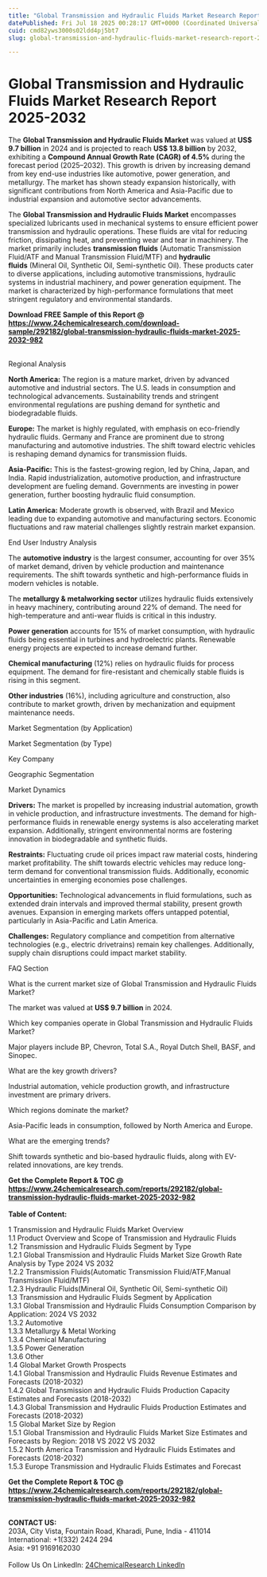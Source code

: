 ```yaml
---
title: "Global Transmission and Hydraulic Fluids Market Research Report 2025-2032"
datePublished: Fri Jul 18 2025 00:28:17 GMT+0000 (Coordinated Universal Time)
cuid: cmd82yws3000s02ldd4pj5bt7
slug: global-transmission-and-hydraulic-fluids-market-research-report-2025-2032-1

---
```


# Global Transmission and Hydraulic Fluids Market Research Report 2025-2032

<p>The <strong>Global Transmission and Hydraulic Fluids Market</strong> was valued at <strong>US$ 9.7 billion</strong> in 2024 and is projected to reach <strong>US$ 13.8 billion</strong> by 2032, exhibiting a <strong>Compound Annual Growth Rate (CAGR) of 4.5%</strong> during the forecast period (2025–2032). This growth is driven by increasing demand from key end-use industries like automotive, power generation, and metallurgy. The market has shown steady expansion historically, with significant contributions from North America and Asia-Pacific due to industrial expansion and automotive sector advancements.</p><p>
</p><p>The <strong>Global Transmission and Hydraulic Fluids Market</strong> encompasses specialized lubricants used in mechanical systems to ensure efficient power transmission and hydraulic operations. These fluids are vital for reducing friction, dissipating heat, and preventing wear and tear in machinery. The market primarily includes <strong>transmission fluids</strong> (Automatic Transmission Fluid/ATF and Manual Transmission Fluid/MTF) and <strong>hydraulic fluids</strong> (Mineral Oil, Synthetic Oil, Semi-synthetic Oil). These products cater to diverse applications, including automotive transmissions, hydraulic systems in industrial machinery, and power generation equipment. The market is characterized by high-performance formulations that meet stringent regulatory and environmental standards.</p><div><b>Download FREE Sample of this Report @ 
            <a href="https://www.24chemicalresearch.com/download-sample/292182/global-transmission-hydraulic-fluids-market-2025-2032-982">
            https://www.24chemicalresearch.com/download-sample/292182/global-transmission-hydraulic-fluids-market-2025-2032-982</a></b></div><br><p>
Regional Analysis</p><p>
</p><p><strong>North America:</strong> The region is a mature market, driven by advanced automotive and industrial sectors. The U.S. leads in consumption and technological advancements. Sustainability trends and stringent environmental regulations are pushing demand for synthetic and biodegradable fluids.</p><p>
</p><p><strong>Europe:</strong> The market is highly regulated, with emphasis on eco-friendly hydraulic fluids. Germany and France are prominent due to strong manufacturing and automotive industries. The shift toward electric vehicles is reshaping demand dynamics for transmission fluids.</p><p>
</p><p><strong>Asia-Pacific:</strong> This is the fastest-growing region, led by China, Japan, and India. Rapid industrialization, automotive production, and infrastructure development are fueling demand. Governments are investing in power generation, further boosting hydraulic fluid consumption.</p><p>
</p><p><strong>Latin America:</strong> Moderate growth is observed, with Brazil and Mexico leading due to expanding automotive and manufacturing sectors. Economic fluctuations and raw material challenges slightly restrain market expansion.</p><p>
End User Industry Analysis</p><p>
</p><p>The <strong>automotive industry</strong> is the largest consumer, accounting for over 35% of market demand, driven by vehicle production and maintenance requirements. The shift towards synthetic and high-performance fluids in modern vehicles is notable.</p><p>
</p><p>The <strong>metallurgy &amp; metalworking sector</strong> utilizes hydraulic fluids extensively in heavy machinery, contributing around 22% of demand. The need for high-temperature and anti-wear fluids is critical in this industry.</p><p>
</p><p><strong>Power generation</strong> accounts for 15% of market consumption, with hydraulic fluids being essential in turbines and hydroelectric plants. Renewable energy projects are expected to increase demand further.</p><p>
</p><p><strong>Chemical manufacturing</strong> (12%) relies on hydraulic fluids for process equipment. The demand for fire-resistant and chemically stable fluids is rising in this segment.</p><p>
</p><p><strong>Other industries</strong> (16%), including agriculture and construction, also contribute to market growth, driven by mechanization and equipment maintenance needs.</p><p>
Market Segmentation (by Application)</p><p>
</p><p>
Market Segmentation (by Type)</p><p>
</p><p>
Key Company</p><p>
</p><p>
Geographic Segmentation</p><p>
</p><p>
Market Dynamics</p><p>
</p><p><strong>Drivers:</strong> The market is propelled by increasing industrial automation, growth in vehicle production, and infrastructure investments. The demand for high-performance fluids in renewable energy systems is also accelerating market expansion. Additionally, stringent environmental norms are fostering innovation in biodegradable and synthetic fluids.</p><p>
</p><p><strong>Restraints:</strong> Fluctuating crude oil prices impact raw material costs, hindering market profitability. The shift towards electric vehicles may reduce long-term demand for conventional transmission fluids. Additionally, economic uncertainties in emerging economies pose challenges.</p><p>
</p><p><strong>Opportunities:</strong> Technological advancements in fluid formulations, such as extended drain intervals and improved thermal stability, present growth avenues. Expansion in emerging markets offers untapped potential, particularly in Asia-Pacific and Latin America.</p><p>
</p><p><strong>Challenges:</strong> Regulatory compliance and competition from alternative technologies (e.g., electric drivetrains) remain key challenges. Additionally, supply chain disruptions could impact market stability.</p><p>
FAQ Section</p><p>
What is the current market size of Global Transmission and Hydraulic Fluids Market?</p><p>
</p><p>The market was valued at <strong>US$ 9.7 billion</strong> in 2024.</p><p>
Which key companies operate in Global Transmission and Hydraulic Fluids Market?</p><p>
</p><p>Major players include BP, Chevron, Total S.A., Royal Dutch Shell, BASF, and Sinopec.</p><p>
What are the key growth drivers?</p><p>
</p><p>Industrial automation, vehicle production growth, and infrastructure investment are primary drivers.</p><p>
Which regions dominate the market?</p><p>
</p><p>Asia-Pacific leads in consumption, followed by North America and Europe.</p><p>
What are the emerging trends?</p><p>
</p><p>Shift towards synthetic and bio-based hydraulic fluids, along with EV-related innovations, are key trends.</p>

<div><b>Get the Complete Report & TOC @ 
            <a href="https://www.24chemicalresearch.com/reports/292182/global-transmission-hydraulic-fluids-market-2025-2032-982">
            https://www.24chemicalresearch.com/reports/292182/global-transmission-hydraulic-fluids-market-2025-2032-982</a></b></div><br>
            <b>Table of Content:</b><p>1 Transmission and Hydraulic Fluids Market Overview<br />
    1.1 Product Overview and Scope of Transmission and Hydraulic Fluids<br />
    1.2 Transmission and Hydraulic Fluids Segment by Type<br />
        1.2.1 Global Transmission and Hydraulic Fluids Market Size Growth Rate Analysis by Type 2024 VS 2032<br />
        1.2.2 Transmission Fluids(Automatic Transmission Fluid/ATF,Manual Transmission Fluid/MTF)<br />
        1.2.3 Hydraulic Fluids(Mineral Oil, Synthetic Oil, Semi-synthetic Oil)<br />
    1.3 Transmission and Hydraulic Fluids Segment by Application<br />
        1.3.1 Global Transmission and Hydraulic Fluids Consumption Comparison by Application: 2024 VS 2032<br />
        1.3.2 Automotive<br />
        1.3.3 Metallurgy & Metal Working<br />
        1.3.4 Chemical Manufacturing<br />
        1.3.5 Power Generation<br />
        1.3.6 Other<br />
    1.4 Global Market Growth Prospects<br />
        1.4.1 Global Transmission and Hydraulic Fluids Revenue Estimates and Forecasts (2018-2032)<br />
        1.4.2 Global Transmission and Hydraulic Fluids Production Capacity Estimates and Forecasts (2018-2032)<br />
        1.4.3 Global Transmission and Hydraulic Fluids Production Estimates and Forecasts (2018-2032)<br />
    1.5 Global Market Size by Region<br />
        1.5.1 Global Transmission and Hydraulic Fluids Market Size Estimates and Forecasts by Region: 2018 VS 2022 VS 2032<br />
        1.5.2 North America Transmission and Hydraulic Fluids Estimates and Forecasts (2018-2032)<br />
        1.5.3 Europe Transmission and Hydraulic Fluids Estimates and Forecast</p>

<div><b>Get the Complete Report & TOC @ 
            <a href="https://www.24chemicalresearch.com/reports/292182/global-transmission-hydraulic-fluids-market-2025-2032-982">
            https://www.24chemicalresearch.com/reports/292182/global-transmission-hydraulic-fluids-market-2025-2032-982</a></b></div><br>

<b>CONTACT US:</b><br>
            203A, City Vista, Fountain Road, Kharadi, Pune, India - 411014<br>
            International: +1(332) 2424 294<br>
            Asia: +91 9169162030 <br><br>
            Follow Us On LinkedIn: <a href="https://www.linkedin.com/company/24chemicalresearch/">24ChemicalResearch LinkedIn</a>